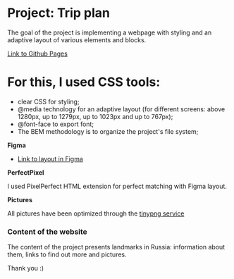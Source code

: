 # Project: Trip plan

The goal of the project is implementing a webpage with styling and an adaptive layout of various elements and blocks.

[Link to Github Pages](https://yuliaovchinnikova.github.io/russian-travel/index.html)

# For this, I used CSS tools:

- clear CSS for styling;
- @media technology for an adaptive layout (for different screens: above 1280px, up to 1279px, up to 1023px and up to 767px);
- @font-face to export font;
- The BEM methodology is to organize the project's file system;

**Figma**

- [Link to layout in Figma](https://www.figma.com/file/5S2WSbEFL6awjVWJ0NWL8Q/Sprint-3_-Russia-_-desktop-mobile?node-id=28503%3A0)

**PerfectPixel**

I used PixelPerfect HTML extension for perfect matching with Figma layout.

**Pictures**

All pictures have been optimized through the [tinypng service](https://tinypng.com/)

### Content of the website

The content of the project presents landmarks in Russia: information about them, links to find out more and pictures.

Thank you :)
